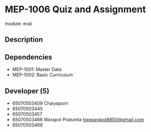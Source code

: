 # MEP-1006 Quiz and Assignment

module: eval

## Description

## Dependencies
- MEP-1001: Master Data
- MEP-1002: Basic Curriculum

## Developer (5)
 - 65070503409 Chaiyaporn
 - 65070503445
 - 65070503457
 - 65070503466 Warapol Pratumta topwarapol8850@gmail.com
 - 65070503469
